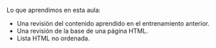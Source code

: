 Lo que aprendimos en esta aula:

- Una revisión del contenido aprendido en el entrenamiento anterior.
- Una revisión de la base de una página HTML.
- Lista HTML no ordenada.